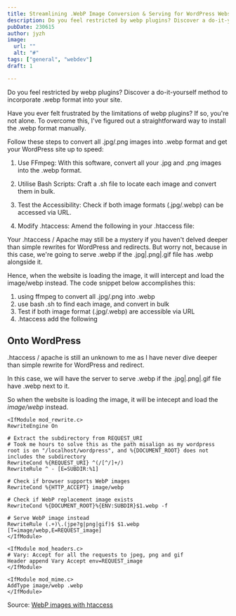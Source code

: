 ```yaml
---
title: Streamlining .WebP Image Conversion & Serving for WordPress Websites
description: Do you feel restricted by webp plugins? Discover a do-it-yourself method to incorporate .webp format into your site.
pubDate: 230615 
author: jyzh 
image:
  url: ""
  alt: "#"
tags: ["general", "webdev"]
draft: 1

---
```


Do you feel restricted by webp plugins? Discover a do-it-yourself method to incorporate .webp format into your site.

Have you ever felt frustrated by the limitations of webp plugins? If so, you're not alone. To overcome this, I've figured out a straightforward way to install the .webp format manually.

Follow these steps to convert all .jpg/.png images into .webp format and get your WordPress site up to speed:

1. Use FFmpeg: With this software, convert all your .jpg and .png images into the .webp format.

2. Utilise Bash Scripts: Craft a .sh file to locate each image and convert them in bulk.

3. Test the Accessibility: Check if both image formats (.jpg/.webp) can be accessed via URL.

4. Modify .htaccess: Amend the following in your .htaccess file:

Your .htaccess / Apache may still be a mystery if you haven't delved deeper than simple rewrites for WordPress and redirects. But worry not, because in this case, we're going to serve .webp if the .jpg|.png|.gif file has .webp alongside it.

Hence, when the website is loading the image, it will intercept and load the image/webp instead. The code snippet below accomplishes this:


1. using ffmpeg to convert all .jpg/.png into .webp
2. use bash .sh to find each image, and convert in bulk
3. Test if both image format (.jpg/.webp) are accessible via URL
4. .htaccess add the following 

## Onto WordPress

.htaccess / apache is still an unknown to me as I have never dive deeper than simple rewrite for WordPress and redirect.

In this case, we will have the server to serve .webp if the .jpg|.png|.gif file have .webp next to it.

So when the website is loading the image, it will be intecept and load the *image/webp* instead.


```
<IfModule mod_rewrite.c>
RewriteEngine On

# Extract the subdirectory from REQUEST_URI
# Took me hours to solve this as the path misalign as my wordpress root is on "/localhost/wordpress", and %{DOCUMENT_ROOT} does not includes the subdirectory
RewriteCond %{REQUEST_URI} ^(/[^/]+/)
RewriteRule ^ - [E=SUBDIR:%1]

# Check if browser supports WebP images
RewriteCond %{HTTP_ACCEPT} image/webp

# Check if WebP replacement image exists
RewriteCond %{DOCUMENT_ROOT}%{ENV:SUBDIR}$1.webp -f

# Serve WebP image instead
RewriteRule (.+)\.(jpe?g|png|gif)$ $1.webp [T=image/webp,E=REQUEST_image]
</IfModule>

<IfModule mod_headers.c>
# Vary: Accept for all the requests to jpeg, png and gif
Header append Vary Accept env=REQUEST_image
</IfModule>

<IfModule mod_mime.c>
AddType image/webp .webp
</IfModule>
```
Source: [WebP images with htaccess](https://github.com/vincentorback/WebP-images-with-htaccess)